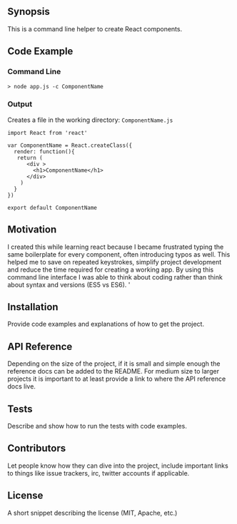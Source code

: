 ## Synopsis

This is a command line helper to create React components.

## Code Example

### Command Line
```> node app.js -c ComponentName```

### Output

Creates a file in the working directory:
```ComponentName.js```

```
import React from 'react'

var ComponentName = React.createClass({
  render: function(){
   return (
      <div >
        <h1>ComponentName</h1>
      </div>
    )
  }
})

export default ComponentName
```

## Motivation

I created this while learning react because I became frustrated typing the same boilerplate for every component, often introducing typos as well.  This helped me to save on repeated keystrokes, simplify project development and reduce the time required for creating a working app.
By using this command line interface I was able to think about coding rather than think about syntax and versions (ES5 vs ES6). '

## Installation

Provide code examples and explanations of how to get the project.

## API Reference

Depending on the size of the project, if it is small and simple enough the reference docs can be added to the README. For medium size to larger projects it is important to at least provide a link to where the API reference docs live.

## Tests

Describe and show how to run the tests with code examples.

## Contributors

Let people know how they can dive into the project, include important links to things like issue trackers, irc, twitter accounts if applicable.

## License

A short snippet describing the license (MIT, Apache, etc.)